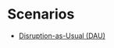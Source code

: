 # Scenarios

* [Disruption-as-Usual (DAU)](https://epic-institute.github.io/positive-disruption/charts/md-dau.html)

